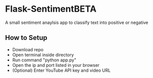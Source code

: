 # Flask-SentimentBETA
 A small sentiment anaylsis app to classify text into positive or negative

## How to Setup
- Download repo
- Open terminal inside directory
- Run command "python app.py"
- Open the ip and port listed in your browser
- (Optional) Enter YouTube API key and video URL

